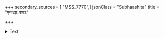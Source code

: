 +++
secondary_sources = [ "MSS_7770",]
jsonClass = "Subhaashita"
title = "एणाद्याः पशवः"

+++

<details><summary>Text</summary>

एणाद्याः पशवः किरातपरिषन्नैषा गुणग्राहिणी संचारोऽपि न नागरस्य विषयोच्छिन्नं मुनीनां मनः।  
धूमेनैव सुगन्धिना प्रतिपदं दिक्चक्रमामोदयन् आमूलं परिदह्यतेऽगुरुतरुः कस्मै किमाचक्ष्महे॥
</details>
